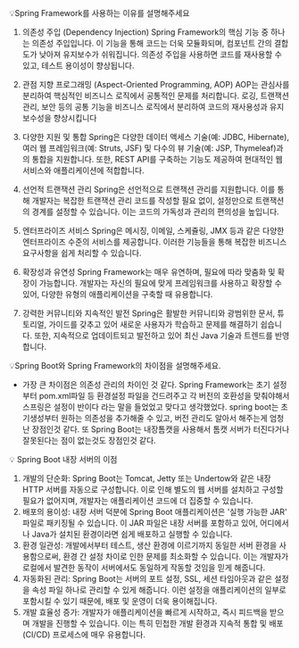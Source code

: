  💡Spring Framework를 사용하는 이유를 설명해주세요


 1. 의존성 주입 (Dependency Injection)
Spring Framework의 핵심 기능 중 하나는 의존성 주입입니다. 이 기능을 통해 코드는 더욱 모듈화되며, 컴포넌트 간의 결합도가 낮아져 유지보수가 쉬워집니다. 의존성 주입을 사용하면 코드를 재사용할 수 있고, 테스트 용이성이 향상됩니다.

2. 관점 지향 프로그래밍 (Aspect-Oriented Programming, AOP)
AOP는 관심사를 분리하여 핵심적인 비즈니스 로직에서 공통적인 문제를 처리합니다. 로깅, 트랜잭션 관리, 보안 등의 공통 기능을 비즈니스 로직에서 분리하여 코드의 재사용성과 유지보수성을 향상시킵니다

3. 다양한 지원 및 통합
Spring은 다양한 데이터 액세스 기술(예: JDBC, Hibernate), 여러 웹 프레임워크(예: Struts, JSF) 및 다수의 뷰 기술(예: JSP, Thymeleaf)과의 통합을 지원합니다. 또한, REST API를 구축하는 기능도 제공하여 현대적인 웹 서비스와 애플리케이션에 적합합니다.

4. 선언적 트랜잭션 관리
Spring은 선언적으로 트랜잭션 관리를 지원합니다. 이를 통해 개발자는 복잡한 트랜잭션 관리 코드를 작성할 필요 없이, 설정만으로 트랜잭션의 경계를 설정할 수 있습니다. 이는 코드의 가독성과 관리의 편의성을 높입니다.

5. 엔터프라이즈 서비스
Spring은 메시징, 이메일, 스케쥴링, JMX 등과 같은 다양한 엔터프라이즈 수준의 서비스를 제공합니다. 이러한 기능들을 통해 복잡한 비즈니스 요구사항을 쉽게 처리할 수 있습니다.

6. 확장성과 유연성
Spring Framework는 매우 유연하며, 필요에 따라 맞춤화 및 확장이 가능합니다. 개발자는 자신의 필요에 맞게 프레임워크를 사용하고 확장할 수 있어, 다양한 유형의 애플리케이션을 구축할 때 유용합니다.

7. 강력한 커뮤니티와 지속적인 발전
Spring은 활발한 커뮤니티와 광범위한 문서, 튜토리얼, 가이드를 갖추고 있어 새로운 사용자가 학습하고 문제를 해결하기 쉽습니다. 또한, 지속적으로 업데이트되고 발전하고 있어 최신 Java 기술과 트렌드를 반영합니다.
 
 
 💡Spring Boot와 Spring Framework의 차이점을 설명해주세요.

 


- 가장 큰 차이점은 의존성 관리의 차이인 것 같다. Spring Framework는 초기 설정부터 pom.xml파일 등 환경설정 파일을 건드려주고 각 버전의 호환성을 맞춰야해서 스프링은 설정이 반이다 라는 말을 들었었고 맞다고 생각했었다.
spring boot는 초기생성부터 원하는 의존성을 추가해줄 수 있고, 버전 관리도 알아서 해주는게 엄청난 장점인것 같다. 또 Spring Boot는 내장톰캣을 사용해서 톰캣 서버가 터진다거나 잘못된다는 점이 없는것도 장점인것 같다. 


💡 Spring Boot 내장 서버의 이점
1. 개발의 단순화: Spring Boot는 Tomcat, Jetty 또는 Undertow와 같은 내장 HTTP 서버를 자동으로 구성합니다. 이로 인해 별도의 웹 서버를 설치하고 구성할 필요가 없어지며, 개발자는 애플리케이션 코드에 더 집중할 수 있습니다.
2. 배포의 용이성: 내장 서버 덕분에 Spring Boot 애플리케이션은 '실행 가능한 JAR' 파일로 패키징될 수 있습니다. 이 JAR 파일은 내장 서버를 포함하고 있어, 어디에서나 Java가 설치된 환경이라면 쉽게 배포하고 실행할 수 있습니다.
3. 환경 일관성: 개발에서부터 테스트, 생산 환경에 이르기까지 동일한 서버 환경을 사용함으로써, 환경 간 설정 차이로 인한 문제를 최소화할 수 있습니다. 이는 개발자가 로컬에서 발견한 동작이 서버에서도 동일하게 작동할 것임을 믿게 해줍니다.
4. 자동화된 관리: Spring Boot는 서버의 포트 설정, SSL, 세션 타임아웃과 같은 설정을 속성 파일 하나로 관리할 수 있게 해줍니다. 이런 설정을 애플리케이션의 일부로 포함시킬 수 있기 때문에, 배포 및 운영이 더욱 용이해집니다.
5. 개발 효율성 증가: 개발자가 애플리케이션을 빠르게 시작하고, 즉시 피드백을 받으며 개발을 진행할 수 있습니다. 이는 특히 민첩한 개발 환경과 지속적 통합 및 배포(CI/CD) 프로세스에 매우 유용합니다.
